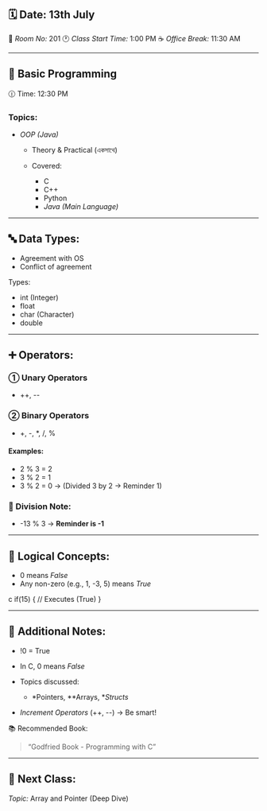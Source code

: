 ## 🗓 Date: 13th July

📍 *Room No:* 201
🕐 *Class Start Time:* 1:00 PM
☕ *Office Break:* 11:30 AM

---

## 🔰 Basic Programming

🕧 Time: 12:30 PM

### Topics:

* *OOP (Java)*

  * Theory & Practical (একসাথে)
  * Covered:

    * C
    * C++
    * Python
    * *Java (Main Language)*

---

## 🔤 Data Types:

* Agreement with OS
* Conflict of agreement

Types:

* int (Integer)
* float
* char (Character)
* double

---

## ➕ Operators:

### ① Unary Operators

* ++, --

### ② Binary Operators

* +, -, *, /, %

#### Examples:

* 2 % 3 = 2
* 3 % 2 = 1
* 3 % 2 = 0 → (Divided 3 by 2 → Reminder 1)

### 🔁 Division Note:

* -13 % 3 → **Reminder is -1**

---

## 🔢 Logical Concepts:

* 0 means *False*
* Any non-zero (e.g., 1, -3, 5) means *True*

c
if(15) {
    // Executes (True)
}


---

## 📌 Additional Notes:

* !0 = True
* In C, 0 means *False*
* Topics discussed:

  * *Pointers, **Arrays, **Structs*
* *Increment Operators* (++, --) → Be smart!

📚 Recommended Book:

> “Godfried Book - Programming with C”

---

## 📍 Next Class:

*Topic:* Array and Pointer (Deep Dive)
